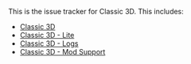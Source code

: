 This is the issue tracker for Classic 3D. This includes:

- [Classic 3D](https://www.curseforge.com/minecraft/texture-packs/classic-3d)
- [Classic 3D - Lite](https://www.curseforge.com/minecraft/texture-packs/classic-3d-lite)
- [Classic 3D - Logs](https://www.curseforge.com/minecraft/texture-packs/classic-3d-logs)
- [Classic 3D - Mod Support](https://www.curseforge.com/minecraft/texture-packs/classic-3d-mod-support)
